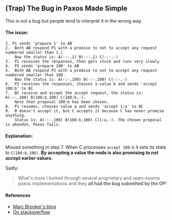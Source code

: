 ## (Trap) The Bug in Paxos Made Simple

This is not a bug but people tend to interpret it in the wrong way.

#### The issue:

```
1. P1 sends 'prepare 1' to AB
2.  Both AB respond P1 with a promise to not to accept any request numbered smaller than 1.\
    Now the status is: A(-:-,1) B(-:-,1) C(-:-,-)
3.  P1 receives the responses, then gets stuck and runs very slowly
4.  P2 sends 'prepare 100' to AB
5.  Both AB respond P2 with a promise to not to accept any request numbered smaller than 100.
    Now the status is: A(-:-,100) B(-:-,100) C(-:-,-)
6.  P2 receives the responses, chooses a value b and sends 'accept 100:b' to BC   
7.  BC receive and accept the accept request, the status is: A(-:-,100) B(100:b,100) C(100:b,-).
    Note that proposal 100:b has been chosen.
8.  P1 resumes, chooses value a and sends 'accept 1:a' to BC
9.  B doesn't accept it, but C accepts it because C has never promise anything.
    Status is: A(-:-,100) B(100:b,100) C(1:a,-). The chosen proposal is abandon, Paxos fails.
```

#### Explanation:

Missed something in step 7. 
When C processes `accept 100:b` it sets its state to `C(100:b,100)`. 
**By accepting a value the node is also promising to not accept earlier values.**


Sadly:

> What's more I looked through several proprietary and open-source paxos
> implementations and they **all had the bug submitted by the OP**!


#### References

- [Marc Brooker's blog](https://brooker.co.za/blog/2021/11/16/paxos.html)
- [On stackoverflow](https://stackoverflow.com/questions/29880949/contradiction-in-lamports-paxos-made-simple-paper)
